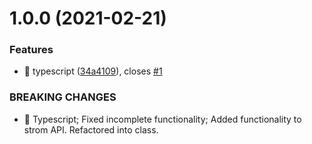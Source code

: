 # 1.0.0 (2021-02-21)


### Features

* 🎸 typescript ([34a4109](https://github.com/damusix/strom/commit/34a4109170395c114fc1e4d531fcb4c8b8d60f90)), closes [#1](https://github.com/damusix/strom/issues/1)


### BREAKING CHANGES

* 🧨 Typescript; Fixed incomplete functionality; Added functionality to strom API. Refactored into class.
